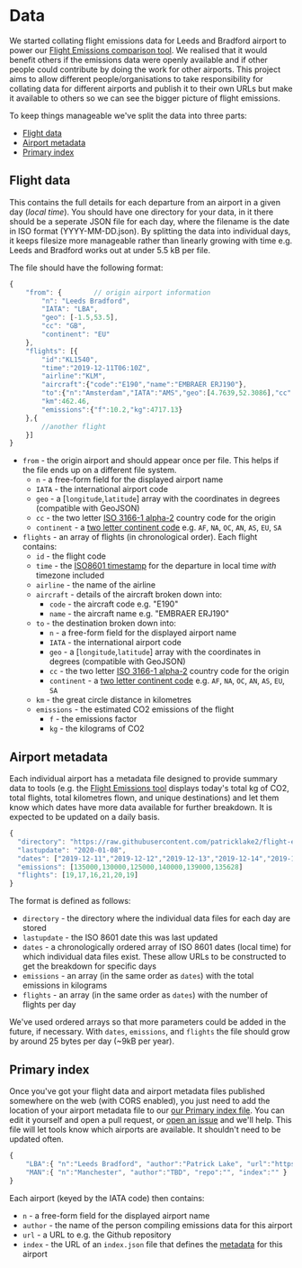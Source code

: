 # Data

We started collating flight emissions data for Leeds and Bradford airport to power our [Flight Emissions comparison tool](https://patricklake2.github.io/flight-emissions/). We realised that it would benefit others if the emissions data were openly available and if other people could contribute by doing the work for other airports. This project aims to allow different people/organisations to take responsibility for collating data for different airports and publish it to their own URLs but make it available to others so we can see the bigger picture of flight emissions.

To keep things manageable we've split the data into three parts:

* [Flight data](#flight-data)
* [Airport metadata](#airport-metadata)
* [Primary index](#primary-index)

## Flight data

This contains the full details for each departure from an airport in a given day (*local time*). You should have one directory for your data, in it there should be a seperate JSON file for each day, where the filename is the date in ISO format (YYYY-MM-DD.json). By splitting the data into individual days, it keeps filesize more manageable rather than linearly growing with time e.g. Leeds and Bradford works out at under 5.5 kB per file.

The file should have the following format:

```javascript
{
	"from": {        // origin airport information
		"n": "Leeds Bradford",
		"IATA": "LBA",
		"geo": [-1.5,53.5],
		"cc": "GB",
		"continent": "EU"
	},
	"flights": [{
		"id":"KL1540",
		"time":"2019-12-11T06:10Z",
		"airline":"KLM",
		"aircraft":{"code":"E190","name":"EMBRAER ERJ190"},
		"to":{"n":"Amsterdam","IATA":"AMS","geo":[4.7639,52.3086],"cc":"NL","continent":"EU" },
		"km":462.46,
		"emissions":{"f":10.2,"kg":4717.13}
	},{
		//another flight 
	}]
}
```

* `from` - the origin airport and should appear once per file. This helps if the file ends up on a different file system.
  * `n` - a free-form field for the displayed airport name
  * `IATA` - the international airport code
  * `geo` - a [`longitude`,`latitude`] array with the coordinates in degrees (compatible with GeoJSON)
  * `cc` - the two letter [ISO 3166-1 alpha-2](https://en.wikipedia.org/wiki/ISO_3166-1_alpha-2) country code for the origin
  * `continent` - a [two letter continent code](https://datahub.io/core/continent-codes) e.g. `AF`, `NA`, `OC`, `AN`, `AS`, `EU`, `SA`
* `flights` - an array of flights (in chronological order). Each flight contains:
  * `id` - the flight code
  * `time` - the [ISO8601 timestamp](https://en.wikipedia.org/wiki/ISO_8601) for the departure in local time *with* timezone included
  * `airline` - the name of the airline
  * `aircraft` - details of the aircraft broken down into:
    * `code` - the aircraft code e.g. "E190"
    * `name` - the aircraft name e.g. "EMBRAER ERJ190"
  * `to` - the destination broken down into:
    * `n` - a free-form field for the displayed airport name
    * `IATA` - the international airport code
    * `geo` - a [`longitude`,`latitude`] array with the coordinates in degrees (compatible with GeoJSON)
    * `cc` - the two letter [ISO 3166-1 alpha-2](https://en.wikipedia.org/wiki/ISO_3166-1_alpha-2) country code for the origin
    * `continent` - a [two letter continent code](https://datahub.io/core/continent-codes) e.g. `AF`, `NA`, `OC`, `AN`, `AS`, `EU`, `SA`
  * `km` - the great circle distance in kilometres
  * `emissions` - the estimated CO2 emissions of the flight
    * `f` - the emissions factor
    * `kg` - the kilograms of CO2

## Airport metadata

Each individual airport has a metadata file designed to provide summary data to tools (e.g. the [Flight Emissions tool](https://patricklake2.github.io/flight-emissions/) displays today's total kg of CO2, total flights, total kilometres flown, and unique destinations) and let them know which dates have more data available for further breakdown. It is expected to be updated on a daily basis.

```javascript
{
  "directory": "https://raw.githubusercontent.com/patricklake2/flight-emissions/master/leeds-bradford/data/",
  "lastupdate": "2020-01-08",
  "dates": ["2019-12-11","2019-12-12","2019-12-13","2019-12-14","2019-12-20","2020-01-07"]
  "emissions": [135000,130000,125000,140000,139000,135628]
  "flights": [19,17,16,21,20,19]
}
```
The format is defined as follows:

* `directory` - the directory where the individual data files for each day are stored
* `lastupdate` - the ISO 8601 date this was last updated
* `dates` - a chronologically ordered array of ISO 8601 dates (local time) for which individual data files exist. These allow URLs to be constructed to get the breakdown for specific days
* `emissions` - an array (in the same order as `dates`) with the total emissions in kilograms
* `flights` - an array (in the same order as `dates`) with the number of flights per day

We've used ordered arrays so that more parameters could be added in the future, if necessary. With `dates`, `emissions`, and `flights` the file should grow by around 25 bytes per day (~9kB per year).

## Primary index

Once you've got your flight data and airport metadata files published somewhere on the web (with CORS enabled), you just need to add the location of your airport metadata file to our [our Primary index file](../data/index.json). You can edit it yourself and open a pull request, or [open an issue](https://github.com/odileeds/flight-data/issues/new) and we'll help. This file will let tools know which airports are available. It shouldn't need to be updated often.

```javascript
{
	"LBA":{ "n":"Leeds Bradford", "author":"Patrick Lake", "url":"https://github.com/patricklake2/flight-emissions/", "index":"https://raw.githubusercontent.com/patricklake2/flight-emissions/master/leeds-bradford/data/index.json" },
	"MAN":{ "n":"Manchester", "author":"TBD", "repo":"", "index":"" }
}
```

Each airport (keyed by the IATA code) then contains:

* `n` - a free-form field for the displayed airport name
* `author` - the name of the person compiling emissions data for this airport
* `url` - a URL to e.g. the Github repository
* `index` - the URL of an `index.json` file that defines the [metadata](#airport-metadata) for this airport
